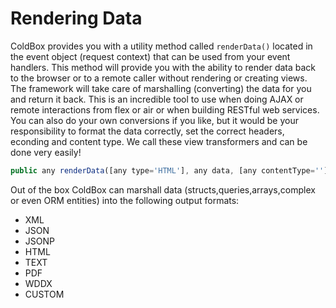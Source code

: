 # Rendering Data

ColdBox provides you with a utility method called `renderData()` located in the event object (request context) that can be used from your event handlers. This method will provide you with the ability to render data back to the browser or to a remote caller without rendering or creating views. The framework will take care of marshalling (converting) the data for you and return it back. This is an incredible tool to use when doing AJAX or remote interactions from flex or air or when building RESTful web services. You can also do your own conversions if you like, but it would be your responsibility to format the data correctly, set the correct headers, econding and content type. We call these view transformers and can be done very easily!

```js
public any renderData([any type='HTML'], any data, [any contentType=''], [any encoding='utf-8'], [numeric statusCode='200'], [any statusText=''], [any location=''], [any jsonCallback=''], [any jsonQueryFormat='query'], [boolean jsonAsText='false'], [any xmlColumnList=''], [boolean xmlUseCDATA='false'], [any xmlListDelimiter=','], [any xmlRootName=''], [struct pdfArgs='[runtime expression]'], [any formats=''], [any formatsView=''])
```

Out of the box ColdBox can marshall data (structs,queries,arrays,complex or even ORM entities) into the following output formats:
* XML
* JSON
* JSONP
* HTML
* TEXT
* PDF
* WDDX
* CUSTOM


